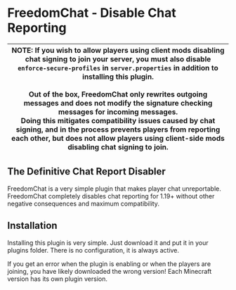 # FreedomChat - Disable Chat Reporting

| **NOTE**: If you wish to allow players using client mods disabling chat signing to join your server, you must also disable `enforce-secure-profiles` in `server.properties` in addition to installing this plugin.<br><br>Out of the box, FreedomChat only rewrites **outgoing** messages and does not modify the signature checking messages for incoming messages.<br>Doing this mitigates compatibility issues caused by chat signing, and in the process prevents players from reporting each other, but does **not** allow players using client-side mods disabling chat signing to join. |
|-|

## The Definitive Chat Report Disabler
FreedomChat is a very simple plugin that makes player chat unreportable. FreedomChat completely disables chat reporting for 1.19+ without other negative consequences and maximum compatibility.

## Installation
Installing this plugin is very simple. Just download it and put it in your plugins folder. There is no configuration, it is always active.

If you get an error when the plugin is enabling or when the players are joining, you have likely downloaded the wrong version! Each Minecraft version has its own plugin version.
